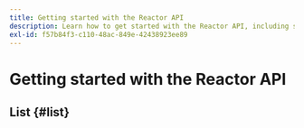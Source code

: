 ```yaml
---
title: Getting started with the Reactor API
description: Learn how to get started with the Reactor API, including steps to generate required access credentials.
exl-id: f57b84f3-c110-48ac-849e-42438923ee89
---
```

# Getting started with the Reactor API

## List {#list}